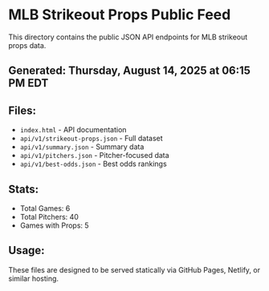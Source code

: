 # MLB Strikeout Props Public Feed

This directory contains the public JSON API endpoints for MLB strikeout props data.

## Generated: Thursday, August 14, 2025 at 06:15 PM EDT

## Files:
- `index.html` - API documentation
- `api/v1/strikeout-props.json` - Full dataset
- `api/v1/summary.json` - Summary data
- `api/v1/pitchers.json` - Pitcher-focused data  
- `api/v1/best-odds.json` - Best odds rankings

## Stats:
- Total Games: 6
- Total Pitchers: 40
- Games with Props: 5

## Usage:
These files are designed to be served statically via GitHub Pages, Netlify, or similar hosting.

